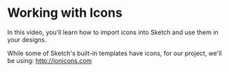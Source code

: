 # Working with Icons

In this video, you'll learn how to import icons into Sketch and use them in your designs.

While some of Sketch's built-in templates have icons, for our project, we'll be using: http://ionicons.com


